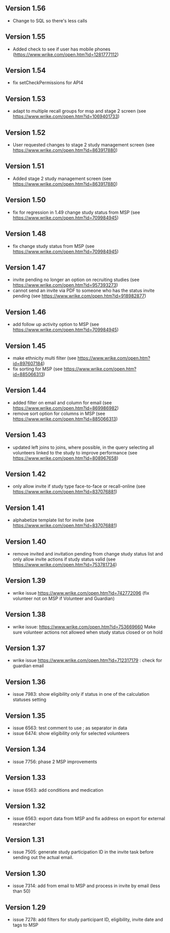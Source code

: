 ## Version 1.56
* Change to SQL so there's less calls


## Version 1.55
* Added check to see if user has mobile phones (https://www.wrike.com/open.htm?id=1281777112)


## Version 1.54
* fix setCheckPermissions for API4

## Version 1.53
* adapt to multiple recall groups for msp and stage 2 screen (see https://www.wrike.com/open.htm?id=1069401733)

## Version 1.52
* User requested changes to stage 2 study management screen  (see https://www.wrike.com/open.htm?id=863917880)

## Version 1.51
* Added stage 2 study management screen  (see https://www.wrike.com/open.htm?id=863917880)

## Version 1.50
* fix for regression in 1.49 change study status from MSP (see https://www.wrike.com/open.htm?id=709984945)
## Version 1.48
* fix change study status from MSP (see https://www.wrike.com/open.htm?id=709984945)

## Version 1.47
* invite pending no longer an option on recruiting studies (see https://www.wrike.com/open.htm?id=957393273)
* cannot send an invite via PDF to someone who has the status invite pending (see https://www.wrike.com/open.htm?id=918982877)

## Version 1.46
* add follow up activity option to MSP (see https://www.wrike.com/open.htm?id=709984945)

## Version 1.45
* make ethnicity multi filter (see https://www.wrike.com/open.htm?id=897607184)
* fix sorting for MSP (see https://www.wrike.com/open.htm?id=885066313)

## Version 1.44
* added filter on email and column for email (see https://www.wrike.com/open.htm?id=869986982)
* remove sort option for columns in MSP (see https://www.wrike.com/open.htm?id=885066313)

## Version 1.43
* updated left joins to joins, where possible, in the query selecting all volunteers linked to the study to improve performance (see https://www.wrike.com/open.htm?id=808967658)

## Version 1.42
* only allow invite if study type face-to-face or recall-online (see https://www.wrike.com/open.htm?id=837076881)

## Version 1.41
* alphabetize template list for invite (see https://www.wrike.com/open.htm?id=837076881)

## Version 1.40
* remove invited and invitation pending from change study status list and only allow invite actions if study status valid (see https://www.wrike.com/open.htm?id=753781734)

## Version 1.39
* wrike issue https://www.wrike.com/open.htm?id=742772096 (fix volunteer not on MSP if Volunteer and Guardian)

## Version 1.38
* wrike issue: https://www.wrike.com/open.htm?id=753669660 Make sure volunteer actions not allowed when study status closed or on hold

## Version 1.37
* wrike issue https://www.wrike.com/open.htm?id=712317179 : check for guardian email

## Version 1.36
* issue 7983: show eligibility only if status in one of the calculation statuses setting

## Version 1.35
* issue 6563: test comment to use ; as separator in data
* issue 6474: show eligibility only for selected volunteers

## Version 1.34
* issue 7756: phase 2 MSP improvements

## Version 1.33
* issue 6563: add conditions and medication

## Version 1.32
* issue 6563: export data from MSP and fix address on export for external researcher

## Version 1.31
* issue 7505: generate study participation ID in the invite task before sending out the actual email.

## Version 1.30
* issue 7314: add from email to MSP and process in invite by email (less than 50)

## Version 1.29
* issue 7278: add filters for study participant ID, eligibility, invite date and tags to MSP
